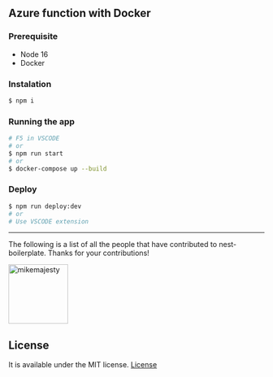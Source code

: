 ## Azure function with Docker


### Prerequisite
 - Node 16
 - Docker


### Instalation

```bash
$ npm i
```

### Running the app

```bash
# F5 in VSCODE  
# or
$ npm run start
# or
$ docker-compose up --build
```


### Deploy
```bash
$ npm run deploy:dev
# or
# Use VSCODE extension
```

---

The following is a list of all the people that have contributed to nest-boilerplate. Thanks for your contributions!

[<img alt="mikemajesty" src="https://avatars1.githubusercontent.com/u/11630212?s=460&v=4&s=117" width="117">](https://github.com/mikemajesty)

## License

It is available under the MIT license.
[License](https://opensource.org/licenses/mit-license.php)

